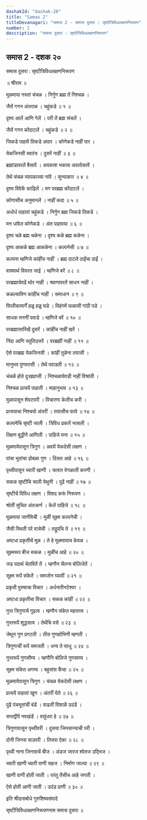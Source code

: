 ```yaml
---
dashakId: "dashak-20"
title: "Samas 2"
titleDevanagari: "समास 2 - समास दुसरा : सृष्टीत्रिविधलक्षणनिरूपण"
number: 2
description: "समास दुसरा : सृष्टीत्रिविधलक्षणनिरूपण"
---
```


## समास 2 - दशक २०

समास दुसरा : सृष्टीत्रिविधलक्षणनिरूपण

॥ श्रीराम ॥

मूळमाया नस्तां चंचळ । निर्गुण ब्रह्म तें निश्चळ ।

जैसें गगन अंतराळ । चहुंकडे ॥ १ ॥

दृश्य आलें आणि गेलें । परी तें ब्रह्म संचलें ।

जैसें गगन कोंदाटलें । चहुंकडे ॥ २ ॥

जिकडे पाहावें तिकडे अपार । कोणेकडे नाहीं पार ।

येकजिनसी स्वतंत्र । दुसरें नाहीं ॥ ३ ॥

ब्रह्मांडावरतें बैसावें । अवकाश भकास अवलोकावें ।

तेथें चंचळ व्यापकाच्या नांवें । सुन्याकार ॥ ४ ॥

दृश्य विवेकें काढिलें । मग परब्रह्म कोंदाटलें ।

कोणासीच अनुमानलें । नाहीं कदा ॥ ५ ॥

अधोर्ध पाहातां चहुंकडे । निर्गुण ब्रह्म जिकडे तिकडे ।

मन धांवेल कोणेकडे । अंत पाहावया ॥ ६ ॥

दृश्य चळे ब्रह्म चळेना । दृश्य कळे ब्रह्म कळेना ।

दृश्य आकळे ब्रह्म आकळेना । कल्पनेसी ॥ ७ ॥

कल्पना म्हणिजे कांहींच नाहीं । ब्रह्म दाटले ठाईंचा ठाईं ।

वाक्यार्थ विवरत जाई । म्हणिजे बरें ॥ ८ ॥

परब्रह्मायेवढें थोर नाहीं । श्रवणापरतें साधन नाहीं ।

कळल्याविण कांहींच नाहीं । समाधान ॥ ९ ॥

पिप्लीकामार्गें हळु हळु घडे । विहंगमें फळासी गांठी पडे ।

साधक मननीं पवाडे । म्हणिजे बरें ॥ १० ॥

परब्रह्मासारिखें दुसरें । कांहींच नाहीं खरें ।

निंदा आणि स्तुतिउत्तरें । परब्रह्मीं नाहीं ॥ ११ ॥

ऐसे परब्रह्म येकजिनसी । कांहीं तुळेना तयासी ।

मानुभव पुण्यरासी । तेथें पवाडती ॥ १२ ॥

चंचळें होते दुःखप्राप्ती । निश्चळायेवडी नाहीं विश्रांती ।

निश्चळ प्रत्ययें पाहाती । माहानुभाव ॥ १३ ॥

मुळापासून शेवटवरी । विचारणा केलीच करी ।

प्रत्ययाचा निश्चयो अंतरीं । तयासीच फावे ॥ १४ ॥

कल्पनेचि सृष्टी जाली । त्रिविध प्रकारें भासली ।

तिक्षण बुद्धीनें आणिली । पाहिजे मना ॥ १५ ॥

मूळमायेपासून त्रिगुण । अवघें येकदेसी लक्षण ।

पांचा भूतांचा ढोबळा गुण । दिसत आहे ॥ १६ ॥

पृथ्वीपासून च्यारी खाणी । चत्वार वेगळाली करणी ।

सकळ सृष्टीचि चाली येथुनी । पुढें नाहीं ॥ १७ ॥

सृष्टीचें विविध लक्षण । विशद करूं निरूपण ।

श्रोतीं सुचित अंतःकर्ण । केलें पाहिजे ॥ १८ ॥

मूळमाया जाणीवेची । मुळीं सूक्ष्म कल्पनेची ।

जैसी स्थिती परे वाचेची । तद्रूपचि ते ॥ १९ ॥

अष्टधा प्रकृतीचें मूळ । ते हे मूळमायाच केवळ ।

सूक्ष्मरूप बीज सकळ । मुळींच आहे ॥ २० ॥

जड पदार्थ चेतवितें तें । म्हणौन चैतन्य बोलिजेतें ।

सूक्ष्म रूपें संकेतें । समजोन घ्यावीं ॥ २१ ॥

प्रकृती पुरुषाचा विचार । अर्धनारीनटेश्वर ।

अष्टधा प्रकृतीचा विचार । सकळ कांहीं ॥ २२ ॥

गुप्त त्रिगुणाचें गूढत्व । म्हणौन संकेत महत्तत्त्व ।

गुप्तरूपें शुद्धसत्व । तेथेंचि वसे ॥ २३ ॥

जेथून गुण प्रगटती । तीस गुणक्षोभिणी म्हणती ।

त्रिगुणाचीं रूपें समजती । धन्य ते साधु ॥ २४ ॥

गुप्तरूपें गुणसौम्य । म्हणौनि बोलिजे गुणसाम्य ।

सूक्ष्म संकेत अगम्य । बहुतांस कैंचा ॥ २५ ॥

मूळमायेपासून त्रिगुण । चंचळ येकदेसी लक्षण ।

प्रत्ययें पाहातां खूण । अंतरीं येते ॥ २६ ॥

पुढें पंचभूतांचीं बंडें । वाढलीं विशाळें उदंडें ।

सप्तद्वीपें नवखंडें । वसुंधरा हे ॥ २७ ॥

त्रिगुणापासून पृथ्वीवरी । दुसया जिनसान्याची परी ।

दोनी जिनस याउपरी । तिसरा ऐका ॥ २८ ॥

पृथ्वी नाना जिनसाचें बीज । अंडज जारज श्वेतज उद्भिज ।

च्यारी खाणी च्यारी वाणी सहज । निर्माण जाल्या ॥ २९ ॥

खाणी वाणी होती जाती । परंतु तैसीच आहे जगती ।

ऐसे होती आणी जाती । उदंड प्राणी ॥ ३० ॥

इति श्रीदासबोधे गुरुशिष्यसंवादे

सृष्टीत्रिविधलक्षणनिरूपणनाम समास दुसरा ॥